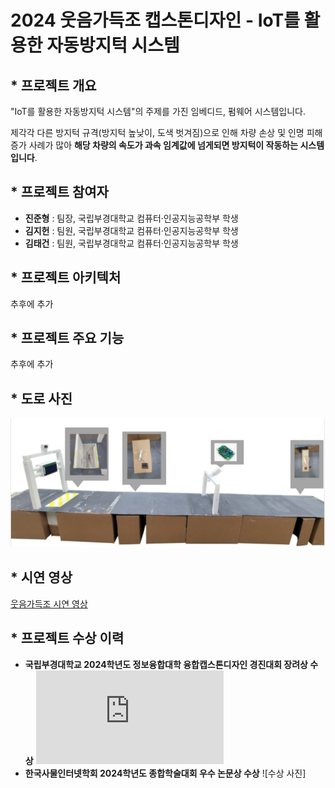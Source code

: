 # 2024 웃음가득조 캡스톤디자인 - IoT를 활용한 자동방지턱 시스템

## * 프로젝트 개요
"IoT를 활용한 자동방지턱 시스템"의 주제를 가진 임베디드, 펌웨어 시스템입니다. 

제각각 다른 방지턱 규격(방지턱 높낮이, 도색 벗겨짐)으로 인해 차량 손상 및 인명 피해 증가 사례가 많아 **해당 차량의 속도가 과속 임계값에 넘게되면 방지턱이 작동하는 시스템입니다**.

## * 프로젝트 참여자
- **진준형** : 팀장, 국립부경대학교 컴퓨터·인공지능공학부 학생
- **김지헌** : 팀원, 국립부경대학교 컴퓨터·인공지능공학부 학생
- **김태건** : 팀원, 국립부경대학교 컴퓨터·인공지능공학부 학생

## * 프로젝트 아키텍처
추후에 추가

## * 프로젝트 주요 기능
추후에 추가

## * 도로 사진
![도로 사진](https://github.com/Team-Filled-with-laughter/Autobump/blob/main/%EB%8F%84%EB%A1%9C%20%EC%82%AC%EC%A7%84.PNG)

## * 시연 영상
[웃음가득조 시연 영상](http://naver.me/FY3zYbeS)

## * 프로젝트 수상 이력
- **국립부경대학교 2024학년도 정보융합대학 융합캡스톤디자인 경진대회 장려상 수상**
![수상 사진](https://github.com/Team-Filled-with-laughter/Autobump/blob/main/%EB%B6%80%EA%B2%BD%EB%8C%80%ED%95%99%EA%B5%90_2024%ED%95%99%EB%85%84%EB%8F%84_%EC%A0%95%EB%B3%B4%EC%9C%B5%ED%95%A9%EB%8C%80%ED%95%99_%EC%9C%B5%ED%95%A9%EC%BA%A1%EC%8A%A4%ED%86%A4%EB%94%94%EC%9E%90%EC%9D%B8_%EA%B2%BD%EC%A7%84%EB%8C%80%ED%9A%8C(%EC%9E%A5%EB%A0%A4%EC%83%81).pdf)
- **한국사물인터넷학회 2024학년도 종합학술대회 우수 논문상 수상**
![수상 사진]
